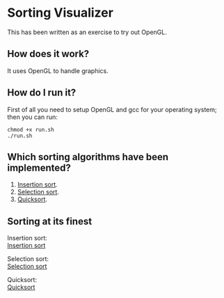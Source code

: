 # Sorting Visualizer
This has been written as an exercise to try out OpenGL.

## How does it work?
It uses OpenGL to handle graphics.

## How do I run it?
First of all you need to setup OpenGL and gcc for your operating system; then you can run:

    chmod +x run.sh
    ./run.sh

## Which sorting algorithms have been implemented?
1. [Insertion sort](https://en.wikipedia.org/wiki/Insertion_sort). 
2. [Selection sort](https://en.wikipedia.org/wiki/Selection_sort).
3. [Quicksort](https://en.wikipedia.org/wiki/Quicksort).

## Sorting at its finest
Insertion sort:  
[Insertion sort](GIFs/insertionsort.gif)  
  
Selection sort:  
[Selection sort](GIFs/selectionsort.gif)

Quicksort:  
[Quicksort](GIFs/quicksort.gif)